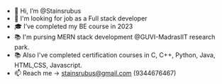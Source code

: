 - 👋 Hi, I’m @Stainsrubus
- 👀 I'm looking for job as a Full stack developer 
- 🎓 I’ve completed my BE course in 2023
- 📚 I'm pursing MERN stack development @GUVI-MadrasIIT research park.
- 📚 Also I've completed certification courses in C, C++, Python, Java, HTML,CSS, Javascript.
- 📫 Reach me -> stainsrubus@gmail.com (9344676467)

<!---
Stainsrubus/Stainsrubus is a ✨ special ✨ repository because its `README.md` (this file) appears on your GitHub profile.
You can click the Preview link to take a look at your changes.
--->
